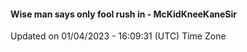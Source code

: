 #### Wise man says only fool rush in - McKidKneeKaneSir
Updated on 01/04/2023 - 16:09:31 (UTC) Time Zone
